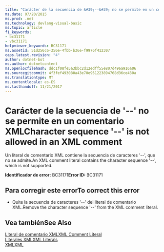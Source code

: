 ```yaml
---
title: "Carácter de la secuencia de &#39;--&#39; no se permite en un comentario XML"
ms.date: 07/20/2015
ms.prod: .net
ms.technology: devlang-visual-basic
ms.topic: article
f1_keywords:
- bc31171
- vbc31171
helpviewer_keywords: BC31171
ms.assetid: 51d256c6-356e-4fbb-b36e-f9976f412307
caps.latest.revision: "4"
author: dotnet-bot
ms.author: dotnetcontent
ms.openlocfilehash: ddc1f08fe5a3bbc2d12edff55e807d496a916a06
ms.sourcegitcommit: 4f3fef493080a43e70e951223894768d36ce430a
ms.translationtype: MT
ms.contentlocale: es-ES
ms.lasthandoff: 11/21/2017
---
```

# <a name="character-sequence-39--39-is-not-allowed-in-an-xml-comment"></a><span data-ttu-id="d25dd-102">Carácter de la secuencia de &#39;--&#39; no se permite en un comentario XML</span><span class="sxs-lookup"><span data-stu-id="d25dd-102">Character sequence &#39;--&#39; is not allowed in an XML comment</span></span>
<span data-ttu-id="d25dd-103">Un literal de comentario XML contiene la secuencia de caracteres '--', que no se admite.</span><span class="sxs-lookup"><span data-stu-id="d25dd-103">An XML comment literal contains the character sequence '--', which is not supported.</span></span>  
  
 <span data-ttu-id="d25dd-104">**Identificador de error:** BC31171</span><span class="sxs-lookup"><span data-stu-id="d25dd-104">**Error ID:** BC31171</span></span>  
  
## <a name="to-correct-this-error"></a><span data-ttu-id="d25dd-105">Para corregir este error</span><span class="sxs-lookup"><span data-stu-id="d25dd-105">To correct this error</span></span>  
  
-   <span data-ttu-id="d25dd-106">Quite la secuencia de caracteres '--' del literal de comentario XML.</span><span class="sxs-lookup"><span data-stu-id="d25dd-106">Remove the character sequence '--' from the XML comment literal.</span></span>  
  
## <a name="see-also"></a><span data-ttu-id="d25dd-107">Vea también</span><span class="sxs-lookup"><span data-stu-id="d25dd-107">See Also</span></span>  
 [<span data-ttu-id="d25dd-108">Literal de comentario XML</span><span class="sxs-lookup"><span data-stu-id="d25dd-108">XML Comment Literal</span></span>](../../visual-basic/language-reference/xml-literals/xml-comment-literal.md)  
 [<span data-ttu-id="d25dd-109">Literales XML</span><span class="sxs-lookup"><span data-stu-id="d25dd-109">XML Literals</span></span>](../../visual-basic/language-reference/xml-literals/index.md)  
 [<span data-ttu-id="d25dd-110">XML</span><span class="sxs-lookup"><span data-stu-id="d25dd-110">XML</span></span>](../../visual-basic/programming-guide/language-features/xml/index.md)
